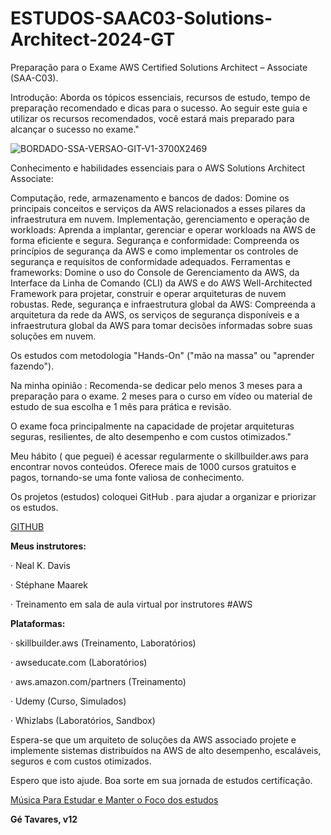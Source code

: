# ESTUDOS-SAAC03-Solutions-Architect-2024-GT

Preparação para o Exame 
AWS Certified Solutions Architect – Associate (SAA-C03).

Introdução:
 Aborda os tópicos essenciais, recursos de estudo, tempo de preparação recomendado e 
dicas para o sucesso.
Ao seguir este guia e utilizar os recursos recomendados, você estará mais preparado para alcançar o sucesso no exame."



![BORDADO-SSA-VERSAO-GIT-V1-3700X2469](https://github.com/rogtavares/ESTUDOS-SAAC03-Solutions-Architect-2024-GT/assets/91990479/8c0e3301-88f2-49c0-8922-211d2a177732)


Conhecimento e habilidades essenciais para o AWS Solutions Architect Associate:

Computação, rede, armazenamento e bancos de dados: Domine os principais conceitos e serviços da AWS relacionados a esses pilares da infraestrutura em nuvem.
Implementação, gerenciamento e operação de workloads: Aprenda a implantar, gerenciar e operar workloads na AWS de forma eficiente e segura.
Segurança e conformidade: Compreenda os princípios de segurança da AWS e como implementar os controles de segurança e requisitos de conformidade adequados.
Ferramentas e frameworks: Domine o uso do Console de Gerenciamento da AWS, da Interface da Linha de Comando (CLI) da AWS e do AWS Well-Architected Framework para projetar, construir e operar arquiteturas de nuvem robustas.
Rede, segurança e infraestrutura global da AWS: Compreenda a arquitetura da rede da AWS, os serviços de segurança disponíveis e a infraestrutura global da AWS para tomar decisões informadas sobre suas soluções em nuvem.

Os estudos com metodologia "Hands-On" ("mão na massa" ou "aprender fazendo").

Na minha opinião :
Recomenda-se dedicar pelo menos 3 meses para a preparação para o exame.
2 meses para o curso em vídeo ou material de estudo de sua escolha e 1 mês para prática e revisão.

O exame foca principalmente na capacidade de projetar arquiteturas seguras, resilientes, de alto desempenho e com custos otimizados."

Meu  hábito ( que peguei) é acessar regularmente o skillbuilder.aws para encontrar novos conteúdos.
Oferece mais de 1000 cursos gratuitos e pagos, tornando-se uma fonte valiosa de conhecimento.

Os projetos (estudos)  coloquei  GitHub . para  ajudar a organizar e priorizar  os estudos.

 [GITHUB ](https://github.com/users/rogtavares/projects/13)


**Meus instrutores:**

·  Neal K. Davis

·  Stéphane Maarek

·  Treinamento em sala de aula virtual por instrutores #AWS

**Plataformas:**

·  skillbuilder.aws (Treinamento, Laboratórios)

·  awseducate.com (Laboratórios)

·  aws.amazon.com/partners (Treinamento)

·  Udemy (Curso, Simulados)

·  Whizlabs (Laboratórios, Sandbox)

Espera-se que um arquiteto de soluções da AWS associado projete e implemente sistemas distribuídos na AWS de alto desempenho, 
escaláveis, seguros e com custos otimizados.

Espero que isto ajude. Boa sorte em sua jornada de  estudos certificação.


[Música Para Estudar e Manter o Foco dos estudos ](https://open.spotify.com/playlist/1GG4WhvCAIcILpNOGaT7Vv?si=ac734ed33de54813)

**Gé  Tavares, v12**